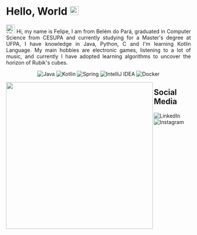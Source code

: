 <h1>Hello, World <img src="https://github.com/TheDudeThatCode/TheDudeThatCode/blob/master/Assets/Earth.gif" width="24px"></h1> 
<p align="justify">
<img src='https://qpluspicture.oss-cn-beijing.aliyuncs.com/6LjjQA/Hi.gif' alt='Hi' width="24"/> Hi, my name is Felipe, I am from Belém do Pará, graduated in Computer Science from CESUPA and currently studying   for   a Master's degree at UFPA, I have knowledge in Java, Python, C and I'm learning Kotlin Language. My main hobbies are electronic games, listening to a lot of music, and currently I have adopted learning       algorithms   to uncover the horizon of Rubik's cubes.
</p>

<div align="center">
  
  ![Java](https://img.shields.io/badge/java-000.svg?style=for-the-badge&logo=openjdk&logoColor=white)
  ![Kotlin](https://img.shields.io/badge/Kotlin-000?&style=for-the-badge&logo=kotlin&logoColor=white)
  ![Spring](https://img.shields.io/badge/spring-000.svg?style=for-the-badge&logo=spring&logoColor=white)
  ![IntelliJ IDEA](https://img.shields.io/badge/IntelliJIDEA-000.svg?style=for-the-badge&logo=intellij-idea&logoColor=white)
  ![Docker](https://img.shields.io/badge/docker-000.svg?style=for-the-badge&logo=docker&logoColor=white)

</div>


<img align="left" src="https://user-images.githubusercontent.com/74038190/225813708-98b745f2-7d22-48cf-9150-083f1b00d6c9.gif" width="400px"/>


## Social Media
![LinkedIn](https://img.shields.io/badge/linkedin-%230077B5.svg?style=for-the-badge&logo=linkedin&logoColor=white)
![Instagram](https://img.shields.io/badge/Instagram-%23E4405F.svg?style=for-the-badge&logo=Instagram&logoColor=white)

